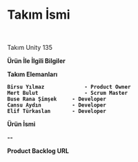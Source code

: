<h1> Takım İsmi </h1>  &nbsp;


Takım Unity 135 &nbsp;



<b> Ürün İle İlgili Bilgiler <b>  &nbsp;


<b> Takım Elemanları <b>  &nbsp;


    Birsu Yılmaz	         - Product Owner
	Mert Bulut  	         - Scrum Master
	Buse Rana Şimşek	 - Developer
	Cansu Aydın     	 - Developer
	Elif Türkaslan  	 - Developer
<b> Ürün İsmi <b>  &nbsp;


--

<b> Product Backlog URL <b>  &nbsp;


